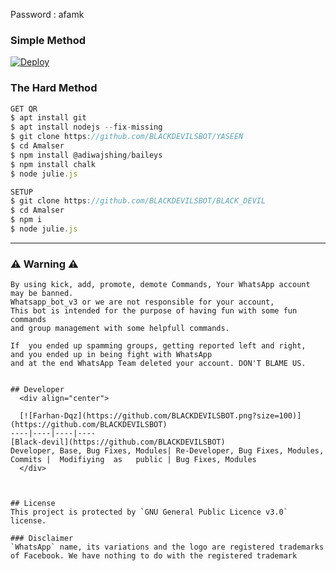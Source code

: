Password :
afamk

  ### Simple Method
  
[![Deploy](https://www.herokucdn.com/deploy/button.svg)](https://heroku.com/deploy?template=https://github.com/Whatsapp_bot_V3.git)


### The Hard Method
```js
GET QR
$ apt install git
$ apt install nodejs --fix-missing
$ git clone https://github.com/BLACKDEVILSBOT/YASEEN
$ cd Amalser
$ npm install @adiwajshing/baileys
$ npm install chalk
$ node julie.js
```
      
```js
SETUP
$ git clone https://github.com/BLACKDEVILSBOT/BLACK_DEVIL
$ cd Amalser
$ npm i
$ node julie.js
```

----


    
### ⚠ Warning ⚠

```
By using kick, add, promote, demote Commands, Your WhatsApp account may be banned.
Whatsapp_bot_v3 or we are not responsible for your account, 
This bot is intended for the purpose of having fun with some fun commands 
and group management with some helpfull commands.

If  you ended up spamming groups, getting reported left and right, 
and you ended up in being fight with WhatsApp
and at the end WhatsApp Team deleted your account. DON'T BLAME US.


## Developer
  <div align="center">
    
  [![Farhan-Dqz](https://github.com/BLACKDEVILSBOT.png?size=100)](https://github.com/BLACKDEVILSBOT)
----|----|----|----
[Black-devil](https://github.com/BLACKDEVILSBOT) 
Developer, Base, Bug Fixes, Modules| Re-Developer, Bug Fixes, Modules, Commits |  Modifiying  as   public | Bug Fixes, Modules 
  </div>
    


## License
This project is protected by `GNU General Public Licence v3.0` license.

### Disclaimer
`WhatsApp` name, its variations and the logo are registered trademarks of Facebook. We have nothing to do with the registered trademark
